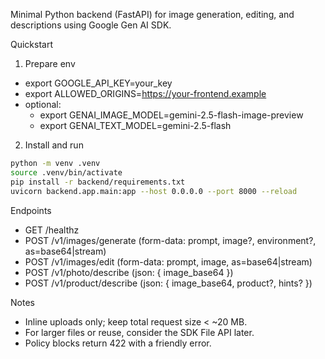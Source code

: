 Minimal Python backend (FastAPI) for image generation, editing, and descriptions using Google Gen AI SDK.

Quickstart

1) Prepare env
- export GOOGLE_API_KEY=your_key
- export ALLOWED_ORIGINS=https://your-frontend.example
- optional:
  - export GENAI_IMAGE_MODEL=gemini-2.5-flash-image-preview
  - export GENAI_TEXT_MODEL=gemini-2.5-flash

2) Install and run

```bash
python -m venv .venv
source .venv/bin/activate
pip install -r backend/requirements.txt
uvicorn backend.app.main:app --host 0.0.0.0 --port 8000 --reload
```

Endpoints
- GET /healthz
- POST /v1/images/generate (form-data: prompt, image?, environment?, as=base64|stream)
- POST /v1/images/edit (form-data: prompt, image, as=base64|stream)
- POST /v1/photo/describe (json: { image_base64 })
- POST /v1/product/describe (json: { image_base64, product?, hints? })

Notes
- Inline uploads only; keep total request size < ~20 MB.
- For larger files or reuse, consider the SDK File API later.
- Policy blocks return 422 with a friendly error.
